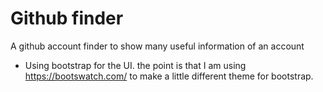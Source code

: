 # Github finder
A github account finder to show many useful information of an account

- Using bootstrap for the UI. the point is that I am using https://bootswatch.com/ to make a little different theme for bootstrap.
